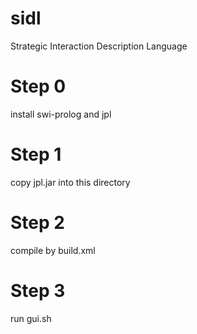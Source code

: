 # sidl
Strategic Interaction Description Language

# Step 0 
  install swi-prolog and jpl
  
# Step 1 
  copy jpl.jar into this directory
  
# Step 2
  compile by build.xml  

# Step 3 
  run gui.sh   